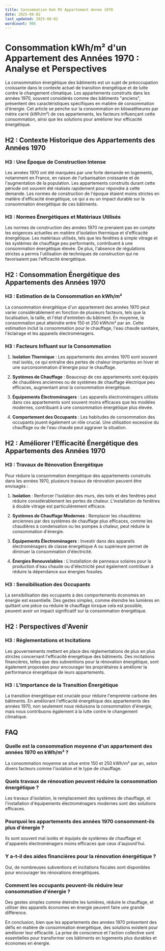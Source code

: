 ```yaml
---
title: Consommation Kwh M2 Appartement Annee 1970
date: 2025-08-02
last_updated: 2025-08-02
wordcount: 905
---
```


# Consommation kWh/m² d'un Appartement des Années 1970 : Analyse et Perspectives

La consommation énergétique des bâtiments est un sujet de préoccupation croissante dans le contexte actuel de transition énergétique et de lutte contre le changement climatique. Les appartements construits dans les années 1970, souvent considérés comme des bâtiments "anciens", présentent des caractéristiques spécifiques en matière de consommation d'énergie. Cet article se penche sur la consommation en kilowattheures par mètre carré (kWh/m²) de ces appartements, les facteurs influençant cette consommation, ainsi que les solutions pour améliorer leur efficacité énergétique.

## H2 : Contexte Historique des Appartements des Années 1970

### H3 : Une Époque de Construction Intense

Les années 1970 ont été marquées par une forte demande en logements, notamment en France, en raison de l'urbanisation croissante et de l'augmentation de la population. Les appartements construits durant cette période ont souvent été réalisés rapidement pour répondre à cette demande. Les normes de construction de l'époque étaient moins strictes en matière d'efficacité énergétique, ce qui a eu un impact durable sur la consommation énergétique de ces bâtiments.

### H3 : Normes Énergétiques et Matériaux Utilisés

Les normes de construction des années 1970 ne prenaient pas en compte les exigences actuelles en matière d'isolation thermique et d'efficacité énergétique. Les matériaux utilisés, tels que les fenêtres à simple vitrage et les systèmes de chauffage peu performants, contribuent à une consommation énergétique élevée. De plus, l'absence de régulations strictes a permis l'utilisation de techniques de construction qui ne favorisaient pas l'efficacité énergétique.

## H2 : Consommation Énergétique des Appartements des Années 1970

### H3 : Estimation de la Consommation en kWh/m²

La consommation énergétique d'un appartement des années 1970 peut varier considérablement en fonction de plusieurs facteurs, tels que la localisation, la taille, et l'état d'entretien du bâtiment. En moyenne, la consommation peut atteindre entre 150 et 250 kWh/m² par an. Cette estimation inclut la consommation pour le chauffage, l'eau chaude sanitaire, l'éclairage et les appareils électroménagers.

### H3 : Facteurs Influant sur la Consommation

1. **Isolation Thermique** : Les appartements des années 1970 sont souvent mal isolés, ce qui entraîne des pertes de chaleur importantes en hiver et une surconsommation d'énergie pour le chauffage.

2. **Systèmes de Chauffage** : Beaucoup de ces appartements sont équipés de chaudières anciennes ou de systèmes de chauffage électrique peu efficaces, augmentant ainsi la consommation énergétique.

3. **Équipements Électroménagers** : Les appareils électroménagers utilisés dans ces appartements sont souvent moins efficaces que les modèles modernes, contribuant à une consommation énergétique plus élevée.

4. **Comportement des Occupants** : Les habitudes de consommation des occupants jouent également un rôle crucial. Une utilisation excessive du chauffage ou de l'eau chaude peut aggraver la situation.

## H2 : Améliorer l'Efficacité Énergétique des Appartements des Années 1970

### H3 : Travaux de Rénovation Énergétique

Pour réduire la consommation énergétique des appartements construits dans les années 1970, plusieurs travaux de rénovation peuvent être envisagés :

1. **Isolation** : Renforcer l'isolation des murs, des toits et des fenêtres peut réduire considérablement les pertes de chaleur. L'installation de fenêtres à double vitrage est particulièrement efficace.

2. **Systèmes de Chauffage Modernes** : Remplacer les chaudières anciennes par des systèmes de chauffage plus efficaces, comme les chaudières à condensation ou les pompes à chaleur, peut réduire la consommation d'énergie.

3. **Équipements Électroménagers** : Investir dans des appareils électroménagers de classe énergétique A ou supérieure permet de diminuer la consommation d'électricité.

4. **Énergies Renouvelables** : L'installation de panneaux solaires pour la production d'eau chaude ou d'électricité peut également contribuer à réduire la dépendance aux énergies fossiles.

### H3 : Sensibilisation des Occupants

La sensibilisation des occupants à des comportements économes en énergie est essentielle. Des gestes simples, comme éteindre les lumières en quittant une pièce ou réduire le chauffage lorsque cela est possible, peuvent avoir un impact significatif sur la consommation énergétique.

## H2 : Perspectives d'Avenir

### H3 : Réglementations et Incitations

Les gouvernements mettent en place des réglementations de plus en plus strictes concernant l'efficacité énergétique des bâtiments. Des incitations financières, telles que des subventions pour la rénovation énergétique, sont également proposées pour encourager les propriétaires à améliorer la performance énergétique de leurs appartements.

### H3 : L'Importance de la Transition Énergétique

La transition énergétique est cruciale pour réduire l'empreinte carbone des bâtiments. En améliorant l'efficacité énergétique des appartements des années 1970, non seulement nous réduisons la consommation d'énergie, mais nous contribuons également à la lutte contre le changement climatique.

## FAQ

### Quelle est la consommation moyenne d'un appartement des années 1970 en kWh/m² ?

La consommation moyenne se situe entre 150 et 250 kWh/m² par an, selon divers facteurs comme l'isolation et le type de chauffage.

### Quels travaux de rénovation peuvent réduire la consommation énergétique ?

Les travaux d'isolation, le remplacement des systèmes de chauffage, et l'installation d'équipements électroménagers modernes sont des solutions efficaces.

### Pourquoi les appartements des années 1970 consomment-ils plus d'énergie ?

Ils sont souvent mal isolés et équipés de systèmes de chauffage et d'appareils électroménagers moins efficaces que ceux d'aujourd'hui.

### Y a-t-il des aides financières pour la rénovation énergétique ?

Oui, de nombreuses subventions et incitations fiscales sont disponibles pour encourager les rénovations énergétiques.

### Comment les occupants peuvent-ils réduire leur consommation d'énergie ?

Des gestes simples comme éteindre les lumières, réduire le chauffage, et utiliser des appareils économes en énergie peuvent faire une grande différence. 

En conclusion, bien que les appartements des années 1970 présentent des défis en matière de consommation énergétique, des solutions existent pour améliorer leur efficacité. La prise de conscience et l'action collective sont essentielles pour transformer ces bâtiments en logements plus durables et économes en énergie.